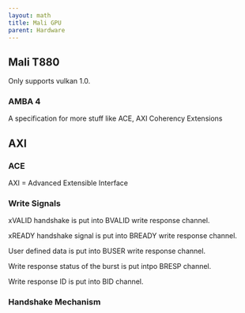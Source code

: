 ```yaml
---
layout: math
title: Mali GPU
parent: Hardware
---
```


## Mali T880

Only supports vulkan 1.0.

### AMBA 4

A specification for more stuff like ACE, AXI Coherency Extensions

## AXI

### ACE

AXI = Advanced Extensible Interface

### Write Signals

xVALID handshake is put into BVALID write response channel.

xREADY handshake signal is put into BREADY write response channel.

User defined data is put into BUSER write response channel.

Write response status of the burst is put intpo BRESP channel.

Write response ID is put into BID channel.

### Handshake Mechanism


